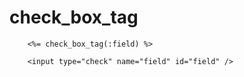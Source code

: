 # check_box_tag

        <%= check_box_tag(:field) %>

        <input type="check" name="field" id="field" />

